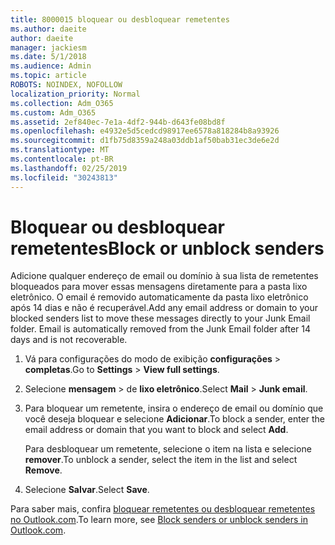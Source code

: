 ```yaml
---
title: 8000015 bloquear ou desbloquear remetentes
ms.author: daeite
author: daeite
manager: jackiesm
ms.date: 5/1/2018
ms.audience: Admin
ms.topic: article
ROBOTS: NOINDEX, NOFOLLOW
localization_priority: Normal
ms.collection: Adm_O365
ms.custom: Adm_O365
ms.assetid: 2ef840ec-7e1a-4df2-944b-d643fe08bd8f
ms.openlocfilehash: e4932e5d5cedcd98917ee6578a818284b8a93926
ms.sourcegitcommit: d1fb75d8359a248a03ddb1af50bab31ec3de6e2d
ms.translationtype: MT
ms.contentlocale: pt-BR
ms.lasthandoff: 02/25/2019
ms.locfileid: "30243813"
---
```

# <a name="block-or-unblock-senders"></a><span data-ttu-id="5392c-102">Bloquear ou desbloquear remetentes</span><span class="sxs-lookup"><span data-stu-id="5392c-102">Block or unblock senders</span></span>

<span data-ttu-id="5392c-p101">Adicione qualquer endereço de email ou domínio à sua lista de remetentes bloqueados para mover essas mensagens diretamente para a pasta lixo eletrônico. O email é removido automaticamente da pasta lixo eletrônico após 14 dias e não é recuperável.</span><span class="sxs-lookup"><span data-stu-id="5392c-p101">Add any email address or domain to your blocked senders list to move these messages directly to your Junk Email folder. Email is automatically removed from the Junk Email folder after 14 days and is not recoverable.</span></span>
  
1. <span data-ttu-id="5392c-105">Vá para configurações do modo de exibição **configurações** \> **completas**.</span><span class="sxs-lookup"><span data-stu-id="5392c-105">Go to **Settings** \> **View full settings**.</span></span> 
    
2. <span data-ttu-id="5392c-106">Selecione **mensagem** \> de **lixo eletrônico**.</span><span class="sxs-lookup"><span data-stu-id="5392c-106">Select **Mail** \> **Junk email**.</span></span> 
    
3. <span data-ttu-id="5392c-107">Para bloquear um remetente, insira o endereço de email ou domínio que você deseja bloquear e selecione **Adicionar**.</span><span class="sxs-lookup"><span data-stu-id="5392c-107">To block a sender, enter the email address or domain that you want to block and select **Add**.</span></span> 
    
    <span data-ttu-id="5392c-108">Para desbloquear um remetente, selecione o item na lista e selecione **remover**.</span><span class="sxs-lookup"><span data-stu-id="5392c-108">To unblock a sender, select the item in the list and select **Remove**.</span></span>
    
4. <span data-ttu-id="5392c-109">Selecione **Salvar**.</span><span class="sxs-lookup"><span data-stu-id="5392c-109">Select **Save**.</span></span> 
    
<span data-ttu-id="5392c-110">Para saber mais, confira [bloquear remetentes ou desbloquear remetentes no Outlook.com](https://go.microsoft.com/fwlink/p/?linkid=873133).</span><span class="sxs-lookup"><span data-stu-id="5392c-110">To learn more, see [Block senders or unblock senders in Outlook.com](https://go.microsoft.com/fwlink/p/?linkid=873133).</span></span>
  

